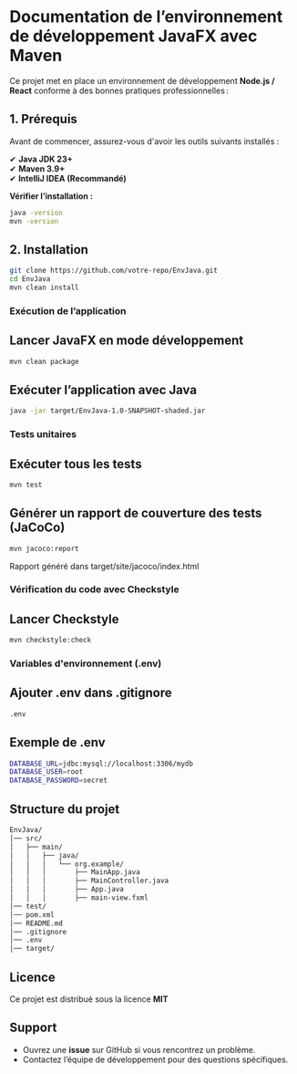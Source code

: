 #  Documentation de l’environnement de développement JavaFX avec Maven

Ce projet met en place un environnement de développement **Node.js / React** conforme à des bonnes pratiques professionnelles :

## 1. Prérequis

Avant de commencer, assurez-vous d'avoir les outils suivants installés :

✔ **Java JDK 23+**  
✔ **Maven 3.9+**  
✔ **IntelliJ IDEA (Recommandé)**  

**Vérifier l’installation :**
```bash
java -version
mvn -version
```

## 2. Installation

```bash
git clone https://github.com/votre-repo/EnvJava.git
cd EnvJava
mvn clean install
```
### Exécution de l’application
##  Lancer JavaFX en mode développement
```bash
mvn clean package
```

## Exécuter l’application avec Java
```bash
java -jar target/EnvJava-1.0-SNAPSHOT-shaded.jar
```

### Tests unitaires
##  Exécuter tous les tests
  ```bash
 mvn test
 ```

 ## Générer un rapport de couverture des tests (JaCoCo)
 ```bash
mvn jacoco:report
 ```
Rapport généré dans target/site/jacoco/index.html

### Vérification du code avec Checkstyle
##  Lancer Checkstyle

 ```bash
mvn checkstyle:check
  ```

### Variables d'environnement (.env)
##  Ajouter .env dans .gitignore
 ```bash
.env
  ```
## Exemple de .env

 ```bash
DATABASE_URL=jdbc:mysql://localhost:3306/mydb
DATABASE_USER=root
DATABASE_PASSWORD=secret
  ```

## Structure du projet
 ```bash
EnvJava/
│── src/
│   ├── main/
│   │   ├── java/
│   │   │   └── org.example/
│   │   │       ├── MainApp.java
│   │   │       ├── MainController.java
│   │   │       ├── App.java
│   │   │       ├── main-view.fxml
│── test/
│── pom.xml
│── README.md
│── .gitignore
│── .env
│── target/
  ```

## Licence 

Ce projet est distribué sous la licence **MIT**

## Support 

-   Ouvrez une **issue** sur GitHub si vous rencontrez un problème.
-   Contactez l’équipe de développement pour des questions spécifiques.
